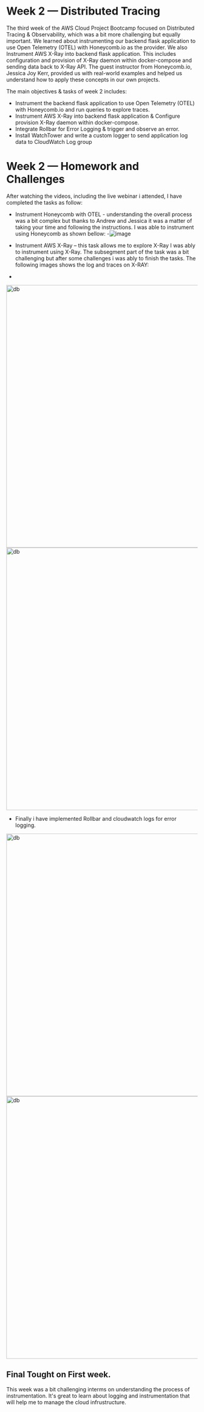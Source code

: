 # Week 2 — Distributed Tracing

The third week of the AWS Cloud Project Bootcamp focused on Distributed Tracing & Observability, which was a bit more challenging but equally important. We learned about instrumenting our backend flask application to use Open Telemetry (OTEL) with Honeycomb.io as the provider. We also Instrument AWS X-Ray into backend flask application. This includes configuration and provision of X-Ray daemon within docker-compose and sending data back to X-Ray API. The guest instructor from Honeycomb.io, Jessica Joy Kerr, provided us with real-world examples and helped us understand how to apply these concepts in our own projects.

The main objectives & tasks of week 2 includes: 
- Instrument the backend flask application to use Open Telemetry (OTEL) with Honeycomb.io and run queries to explore traces.
- Instrument AWS X-Ray into backend flask application & Configure provision X-Ray daemon within docker-compose. 
- Integrate Rollbar for Error Logging & trigger and observe an error. 
- Install WatchTower and write a custom logger to send application log data to CloudWatch Log group

# Week 2 — Homework and Challenges

 After watching the videos, including the live webinar i attended, I have completed the tasks as follow:
 - Instrument Honeycomb with OTEL - understanding the overall process was a bit complex but thanks to Andrew and Jessica it was a matter of taking your time and following the instructions. I was able to instrument using Honeycomb as shown bellow:
 -![image](https://user-images.githubusercontent.com/77783631/230789628-7074c1aa-45ef-47c9-b5bf-61310ae3930e.png)


- Instrument AWS X-Ray – this task allows me to explore X-Ray  I was ably to instrument using X-Ray. The subsegment part of the task was a bit challenging but after some challenges i was ably to finish the tasks. The following images shows the log and traces on X-RAY:
-
 <img width="692" alt="db" src="https://user-images.githubusercontent.com/77783631/230789953-bdaf1b47-e546-44d2-b375-83535dec9821.png">
 <img width="692" alt="db" src="https://user-images.githubusercontent.com/77783631/230789965-bb1922a0-ae6e-48f4-a120-bd9e3165d22c.png">
 
 
 - Finally i have implemented Rollbar and cloudwatch logs for error logging. 
 
 <img width="692" alt="db" src="https://user-images.githubusercontent.com/77783631/230789980-e337f3fd-b628-4f5d-a879-bf1eed7b9e17.png">
 
 <img width="692" alt="db" src="https://user-images.githubusercontent.com/77783631/230789988-012f9a5b-5d4c-4dc0-ad3b-85252efd4a6e.png">

## Final Tought on First week.
This week was a bit challenging interms on understanding the process of instrumentation. It's great to learn about logging and instrumentation that will help me to manage the cloud infrustructure. 
